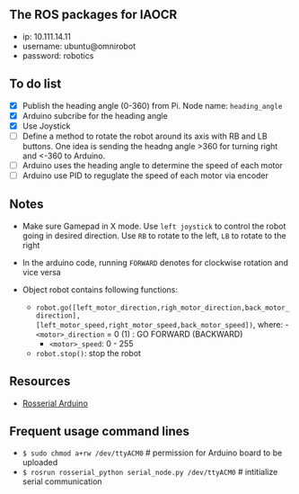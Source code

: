 ## The ROS packages for IAOCR

- ip: 10.111.14.11
- username: ubuntu@omnirobot
- password: robotics

## To do list
- [x] Publish the heading angle (0-360) from Pi. Node name: `heading_angle`
- [x] Arduino subcribe for the heading angle
- [x] Use Joystick 
- [ ] Define a method to rotate the robot around its axis with RB and LB buttons. One idea is sending the headng angle >360 for turning right and <-360 to Arduino.
- [ ] Arduino uses the heading angle to determine the speed of each motor
- [ ] Arduino use PID to reguglate the speed of each motor via encoder

## Notes
- Make sure Gamepad in X mode. Use `left joystick` to control the robot going in desired direction. Use `RB` to rotate to the left, `LB` to rotate to the right
- In the arduino code, running `FORWARD` denotes for clockwise rotation and vice versa

- Object robot contains following functions:
    - `robot.go([left_motor_direction,righ_motor_direction,back_motor_direction],[left_motor_speed,right_motor_speed,back_motor_speed])`, where:
        -` <motor>_direction` = 0 (1) : GO FORWARD (BACKWARD)
        - `<motor>_speed`: 0 - 255
    - `robot.stop()`: stop the robot
## Resources
- [Rosserial Arduino](http://wiki.ros.org/rosserial_arduino/Tutorials)

## Frequent usage command lines
- `$ sudo chmod a+rw /dev/ttyACM0`  # permission for Arduino board to be uploaded
- `$ rosrun rosserial_python serial_node.py /dev/ttyACM0` # intitialize serial communication
